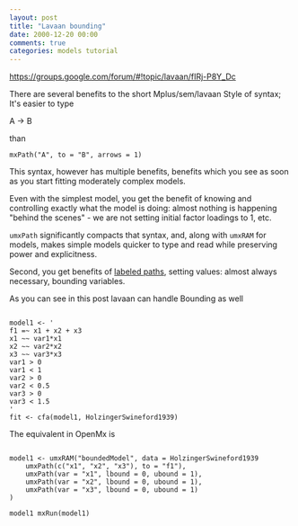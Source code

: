 ```yaml
---
layout: post
title: "Lavaan bounding"
date: 2000-12-20 00:00
comments: true
categories: models tutorial
---
```


<a name="top"></a>

https://groups.google.com/forum/#!topic/lavaan/fIRj-P8Y_Dc

There are several benefits to the short Mplus/sem/lavaan Style of syntax; It's easier to type 

A -> B 

than 

```splus
mxPath("A", to = "B", arrows = 1)    
```
This syntax, however has multiple benefits, benefits which you see as soon as you start fitting moderately complex models.

Even with the simplest model, you get the benefit of knowing and controlling exactly what the model is doing: almost nothing is happening "behind the scenes" - we are not setting initial factor loadings to 1, etc.

`umxPath` significantly compacts that syntax, and, along with `umxRAM` for models, makes simple models quicker to type and read while preserving power and explicitness.

Second, you get benefits of [labeled paths](), setting values: almost always necessary, bounding variables.

As you can see in this post lavaan can handle Bounding as well

```splus
    
model1 <- '
f1 =~ x1 + x2 + x3
x1 ~~ var1*x1
x2 ~~ var2*x2
x3 ~~ var3*x3
var1 > 0
var1 < 1
var2 > 0
var2 < 0.5
var3 > 0
var3 < 1.5
'
fit <- cfa(model1, HolzingerSwineford1939)
```

The equivalent in OpenMx is

```splus
    
model1 <- umxRAM("boundedModel", data = HolzingerSwineford1939
	umxPath(c("x1", "x2", "x3"), to = "f1"),
	umxPath(var = "x1", lbound = 0, ubound = 1),
	umxPath(var = "x2", lbound = 0, ubound = 1),
	umxPath(var = "x3", lbound = 0, ubound = 1)
)

model1 mxRun(model1)
```
